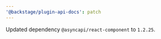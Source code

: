 ```yaml
---
'@backstage/plugin-api-docs': patch
---
```


Updated dependency `@asyncapi/react-component` to `1.2.25`.
